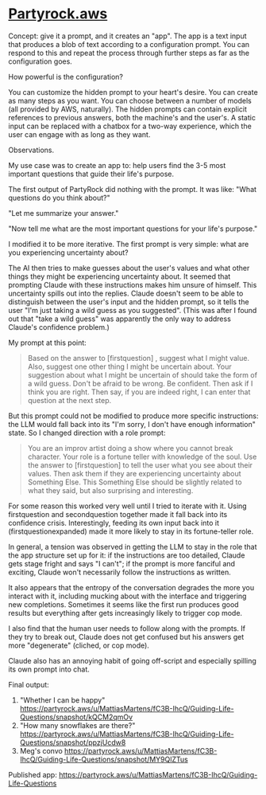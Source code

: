 # [Partyrock.aws](partyrock.aws)

Concept: give it a prompt, and it creates an "app". The app is a text input that produces a blob of text according
to a configuration prompt. You can respond to this and repeat the process through further steps as far as the
configuration goes.

How powerful is the configuration?

You can customize the hidden prompt to your heart's desire. You can create as many steps as you want. You can choose
between a number of models (all provided by AWS, naturally). The hidden prompts can contain explicit references to
previous answers, both the machine's and the user's. A static input can be replaced with a chatbox for a two-way
experience, which the user can engage with as long as they want.

Observations.

My use case was to create an app to: help users find the 3-5 most important questions that guide their life's purpose.

The first output of PartyRock did nothing with the prompt. It was like: "What questions do you think about?"

"Let me summarize your answer."

"Now tell me what are the most important questions for your life's purpose."

I modified it to be more iterative. The first prompt is very simple: what are you experiencing uncertainty about?

The AI then tries to make guesses about the user's values and what other things they might be experiencing uncertainty
about. It seemed that prompting Claude with these instructions makes him unsure of himself. This uncertainty spills out
into the replies. Claude doesn't seem to be able to distinguish between the user's input and the hidden prompt, so it
tells the user "I'm just taking a wild guess as you suggested". (This was after I found out that "take a wild guess"
was apparently the only way to address Claude's confidence problem.)

My prompt at this point:
> Based on the answer to [firstquestion] , suggest what I might value. Also, suggest one other thing I might be uncertain about. Your suggestion about what I might be uncertain of should take the form of a wild guess. Don't be afraid to be wrong. Be confident. Then ask if I think you are right. Then say, if you are indeed right, I can enter that question at the next step.

But this prompt could not be modified to produce more specific instructions: the LLM would fall back into its
"I'm sorry, I don't have enough information" state. So I changed direction with a role prompt:

> You are an improv artist doing a show where you cannot break character. Your role is a fortune teller with knowledge of the soul. Use the answer to [firstquestion] to tell the user what you see about their values. Then ask them if they are experiencing uncertainty about Something Else. This Something Else should be slightly related to what they said, but also surprising and interesting.

For some reason this worked very well until I tried to iterate with it. Using firstquestion and secondquestion together
made it fall back into its confidence crisis. Interestingly, feeding its own input back into it (firstquestionexpanded)
made it more likely to stay in its fortune-teller role.

In general, a tension was observed in getting the LLM to stay in the role that the app structure set up for it: if the
instructions are too detailed, Claude gets stage fright and says "I can't"; if the prompt is more fanciful and exciting,
Claude won't necessarily follow the instructions as written.

It also appears that the entropy of the conversation degrades the more you interact with it, including mucking about
with the interface and triggering new completions. Sometimes it seems like the first run produces good results but
everything after gets increasingly likely to trigger cop mode.

I also find that the human user needs to follow along with the prompts. If they try to break out, Claude does not get
confused but his answers get more "degenerate" (cliched, or cop mode).

Claude also has an annoying habit of going off-script and especially spilling its own prompt into chat.

Final output:
1. "Whether I can be happy" https://partyrock.aws/u/MattiasMartens/fC3B-IhcQ/Guiding-Life-Questions/snapshot/kQCM2qmOv
2. "How many snowflakes are there?" https://partyrock.aws/u/MattiasMartens/fC3B-IhcQ/Guiding-Life-Questions/snapshot/ppzjUcdw8
3. Meg's convo https://partyrock.aws/u/MattiasMartens/fC3B-IhcQ/Guiding-Life-Questions/snapshot/MY9QlZTus

Published app: https://partyrock.aws/u/MattiasMartens/fC3B-IhcQ/Guiding-Life-Questions